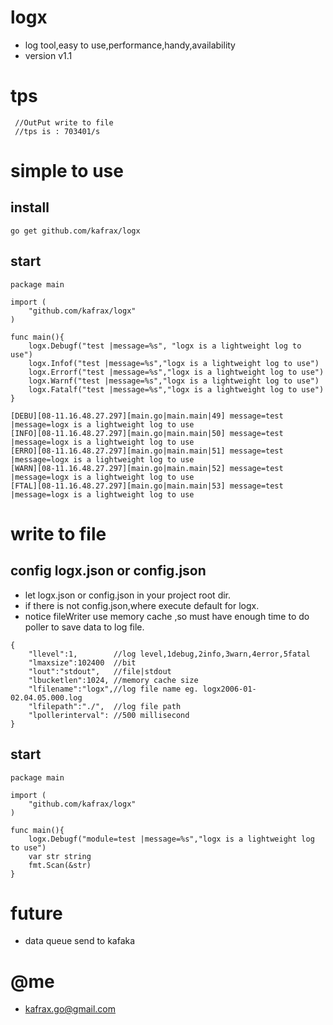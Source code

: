 # logx
 - log tool,easy to use,performance,handy,availability
 - version v1.1
# tps
```
 //OutPut write to file
 //tps is : 703401/s
```
# simple to use
## install

```
go get github.com/kafrax/logx
```
## start
```
package main

import (
    "github.com/kafrax/logx"
)

func main(){
    logx.Debugf("test |message=%s", "logx is a lightweight log to use")
    logx.Infof("test |message=%s","logx is a lightweight log to use")
    logx.Errorf("test |message=%s","logx is a lightweight log to use")
    logx.Warnf("test |message=%s","logx is a lightweight log to use")
    logx.Fatalf("test |message=%s","logx is a lightweight log to use")
}
```
```
[DEBU][08-11.16.48.27.297][main.go|main.main|49] message=test |message=logx is a lightweight log to use
[INFO][08-11.16.48.27.297][main.go|main.main|50] message=test |message=logx is a lightweight log to use
[ERRO][08-11.16.48.27.297][main.go|main.main|51] message=test |message=logx is a lightweight log to use
[WARN][08-11.16.48.27.297][main.go|main.main|52] message=test |message=logx is a lightweight log to use
[FTAL][08-11.16.48.27.297][main.go|main.main|53] message=test |message=logx is a lightweight log to use

```

# write to file
## config logx.json or config.json
- let logx.json  or config.json in your project root dir.
- if there is not config.json,where execute default for logx.
- notice fileWriter use memory cache ,so must have enough time to do poller to save data to log file.
```
{
    "llevel":1,        //log level,1debug,2info,3warn,4error,5fatal
    "lmaxsize":102400  //bit
    "lout":"stdout",   //file|stdout
    "lbucketlen":1024, //memory cache size
    "lfilename":"logx",//log file name eg. logx2006-01-02.04.05.000.log
    "lfilepath":"./",  //log file path
    "lpollerinterval": //500 millisecond
}
```
## start
```
package main

import (
    "github.com/kafrax/logx"
)

func main(){
    logx.Debugf("module=test |message=%s","logx is a lightweight log to use")
    var str string
    fmt.Scan(&str)
}
```

# future
 - data queue send to kafaka

# @me
 - kafrax.go@gmail.com